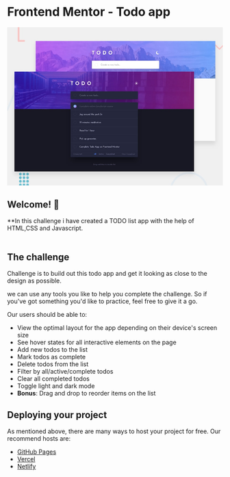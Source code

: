 # Frontend Mentor - Todo app

![Design preview for the Todo app coding challenge](./design/desktop-preview.jpg)

## Welcome! 👋




**In this challenge i have created a TODO list app with the help of HTML,CSS and Javascript.
<br><br>
## The challenge

Challenge is to build out this todo app and get it looking as close to the design as possible.

we can use any tools you like to help you complete the challenge. So if you've got something you'd like to practice, feel free to give it a go.

Our users should be able to:

- View the optimal layout for the app depending on their device's screen size
- See hover states for all interactive elements on the page
- Add new todos to the list
- Mark todos as complete
- Delete todos from the list
- Filter by all/active/complete todos
- Clear all completed todos
- Toggle light and dark mode
- **Bonus**: Drag and drop to reorder items on the list


## Deploying your project

As mentioned above, there are many ways to host your project for free. Our recommend hosts are:

- [GitHub Pages](https://pages.github.com/)
- [Vercel](https://vercel.com/)
- [Netlify](https://www.netlify.com/)
